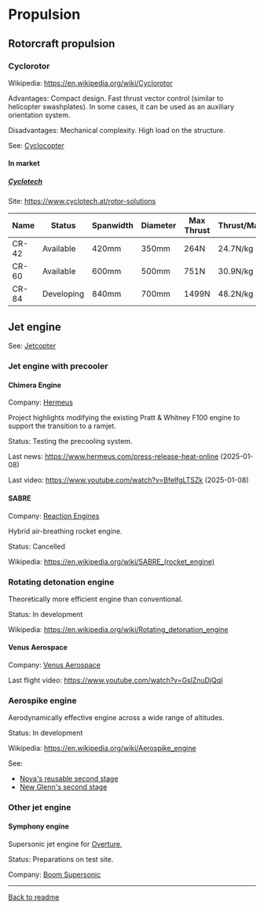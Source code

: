 Propulsion
==========

## Rotorcraft propulsion



### Cyclorotor

Wikipedia: <https://en.wikipedia.org/wiki/Cyclorotor>

Advantages: Compact design. Fast thrust vector control (similar to helicopter swashplates).
In some cases, it can be used as an auxiliary orientation system.

Disadvantages: Mechanical complexity. High load on the structure.

See: [Cyclocopter](Cyclocopter.md)



#### In market



##### [Cyclotech](Company.md#cyclotech)

Site: <https://www.cyclotech.at/rotor-solutions>

| Name  | Status     | Spanwidth | Diameter | Max Thrust | Thrust/Mass | Rotation Speed |
|-------|------------|-----------|----------|------------|-------------|----------------|
| CR-42 | Available  | 420mm     | 350mm    | 264N       | 24.7N/kg    | 3100rpm        |
| CR-60 | Available  | 600mm     | 500mm    | 751N       | 30.9N/kg    | 2600rpm        |
| CR-84 | Developing | 840mm     | 700mm    | 1499N      | 48.2N/kg    | 1722rpm        |



## Jet engine

See: [Jetcopter](Jetcopter.md)



### Jet engine with precooler



#### Chimera Engine

Company: [Hermeus](Company.md#hermeus)

Project highlights modifying the existing Pratt & Whitney F100 engine to support the transition to a ramjet.

Status: Testing the precooling system.

Last news: <https://www.hermeus.com/press-release-heat-online> (2025-01-08)

Last video: <https://www.youtube.com/watch?v=BfelfgLTSZk> (2025-01-08)



#### SABRE

Company: [Reaction Engines](Company.md#reaction-engines)

Hybrid air-breathing rocket engine.

Status: Cancelled

Wikipedia: <https://en.wikipedia.org/wiki/SABRE_(rocket_engine)>



### Rotating detonation engine

Theoretically more efficient engine than conventional.

Status: In development

Wikipedia: <https://en.wikipedia.org/wiki/Rotating_detonation_engine>



#### Venus Aerospace

Company: [Venus Aerospace](Company.md#venus-aerospace)

Last flight video: <https://www.youtube.com/watch?v=GslZnuDjQqI>



### Aerospike engine

Aerodynamically effective engine across a wide range of altitudes.

Status: In development

Wikipedia: <https://en.wikipedia.org/wiki/Aerospike_engine>

See:
- [Nova's reusable second stage](Space.md#novas-second-stage)
- [New Glenn's second stage](Space.md#new-glenns-second-stage)


### Other jet engine



#### Symphony engine

Supersonic jet engine for [Overture](Supersonic.md#overture),

Status: Preparations on test site.

Company: [Boom Supersonic](Company.md#boom-supersonic)




---
[Back to readme](readme.md)